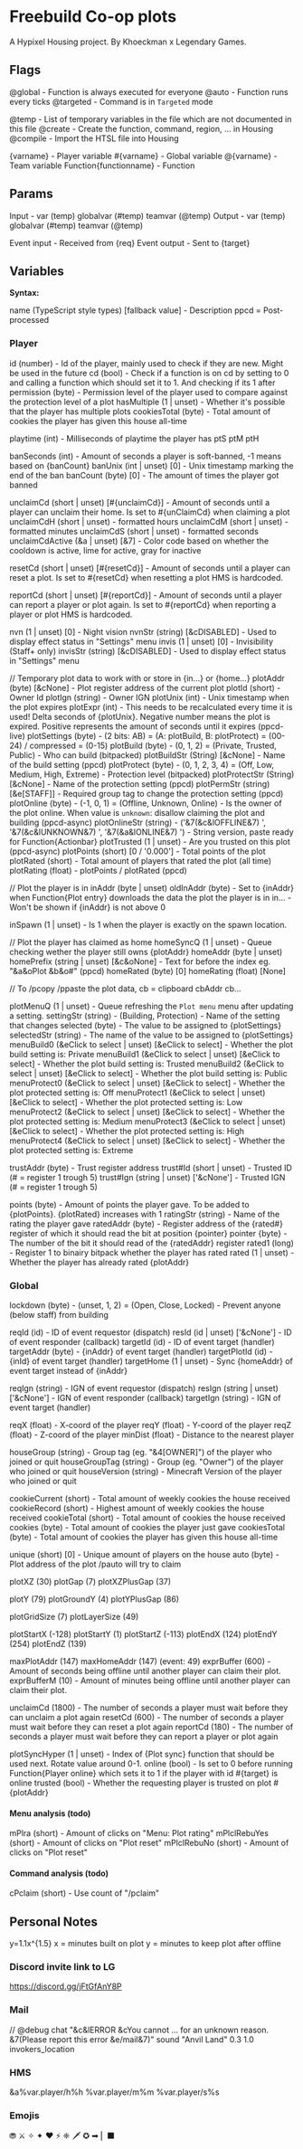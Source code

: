 # Freebuild Co-op plots

A Hypixel Housing project. By Khoeckman x Legendary Games.

## Flags

@global - Function is always executed for everyone
@auto <number> - Function runs every <number> ticks
@targeted - Command is in `Targeted` mode

@temp - List of temporary variables in the file which are not documented in this file
@create - Create the function, command, region, ... in Housing
@compile - Import the HTSL file into Housing

{varname} - Player variable
\#{varname} - Global variable
@{varname} - Team variable
Function{functionname} - Function

## Params

Input - var (temp) globalvar (#temp) teamvar (@temp)
Output - var (temp) globalvar (#temp) teamvar (@temp)

Event input - Received from {req}
Event output - Sent to {target}

## Variables

**Syntax:**

name (TypeScript style types) [fallback value] - Description
ppcd = Post-processed

### Player

id (number) - Id of the player, mainly used to check if they are new. Might be used in the future
cd (bool) - Check if a function is on cd by setting to 0 and calling a function which should set it to 1. And checking if its 1 after
permission (byte) - Permission level of the player used to compare against the protection level of a plot
hasMultiple (1 | unset) - Whether it's possible that the player has multiple plots
cookiesTotal (byte) - Total amount of cookies the player has given this house all-time

playtime (int) - Milliseconds of playtime the player has
ptS
ptM
ptH

banSeconds (int) - Amount of seconds a player is soft-banned, -1 means based on {banCount}
banUnix (int | unset) [0] - Unix timestamp marking the end of the ban
banCount (byte) [0] - The amount of times the player got banned

unclaimCd (short | unset) [#{unclaimCd}] - Amount of seconds until a player can unclaim their home. Is set to #{unClaimCd} when claiming a plot
unclaimCdH (short | unset) - formatted hours
unclaimCdM (short | unset) - formatted minutes
unclaimCdS (short | unset) - formatted seconds
unclaimCdActive (&a | unset) [&7] - Color code based on whether the cooldown is active, lime for active, gray for inactive

resetCd (short | unset) [#{resetCd}] - Amount of seconds until a player can reset a plot. Is set to #{resetCd} when resetting a plot
HMS is hardcoded.

reportCd (short | unset) [#{reportCd}] - Amount of seconds until a player can report a player or plot again. Is set to #{reportCd} when reporting a player or plot
HMS is hardcoded.

nvn (1 | unset) [0] - Night vision
nvnStr (string) [&cDISABLED] - Used to display effect status in "Settings" menu
invis (1 | unset) [0] - Invisibility (Staff+ only)
invisStr (string) [&cDISABLED] - Used to display effect status in "Settings" menu

// Temporary plot data to work with or store in {in...} or {home...}
plotAddr (byte) [&cNone] - Plot register address of the current plot
plotId (short) - Owner Id
plotIgn (string) - Owner IGN
plotUnix (int) - Unix timestamp when the plot expires
plotExpr (int) - This needs to be recalculated every time it is used! Delta seconds of {plotUnix}. Negative number means the plot is expired. Positive represents the amount of seconds until it expires (ppcd-live)
plotSettings (byte) - (2 bits: AB) = (A: plotBuild, B: plotProtect) = (00-24) / compressed = (0-15)
plotBuild (byte) - (0, 1, 2) = (Private, Trusted, Public) - Who can build (bitpacked)
plotBuildStr (String) [&cNone] - Name of the build setting (ppcd)
plotProtect (byte) - (0, 1, 2, 3, 4) = (Off, Low, Medium, High, Extreme) - Protection level (bitpacked)
plotProtectStr (String) [&cNone] - Name of the protection setting (ppcd)
plotPermStr (string) [&e[STAFF]] - Required group tag to change the protection setting (ppcd)
plotOnline (byte) - (-1, 0, 1) = (Offline, Unknown, Online) - Is the owner of the plot online. When value is `unknown`: disallow claiming the plot and building (ppcd-async)
plotOnlineStr (string) - ('&7(&c&lOFFLINE&7) ', '&7(&c&lUNKNOWN&7) ', '&7(&a&lONLINE&7) ') - String version, paste ready for Function{Actionbar}
plotTrusted (1 | unset) - Are you trusted on this plot (ppcd-async)
plotPoints (short) [0 / '0.000'] - Total points of the plot
plotRated (short) - Total amount of players that rated the plot (all time)
plotRating (float) - plotPoints / plotRated (ppcd)

// Plot the player is in
inAddr (byte | unset)
oldInAddr (byte) - Set to {inAddr} when Function{Plot entry} downloads the data the plot the player is in
in... - Won't be shown if {inAddr} is not above 0

inSpawn (1 | unset) - Is 1 when the player is exactly on the spawn location.

// Plot the player has claimed as home
homeSyncQ (1 | unset) - Queue checking wether the player still owns {plotAddr}
homeAddr (byte | unset)
homePrefix (string | unset) [&c&oNone] - Text for before the index eg. "&a&oPlot &b&o#" (ppcd)
homeRated (byte) [0]
homeRating (float) [None]

// To /pcopy /ppaste the plot data, cb = clipboard
cbAddr
cb...

plotMenuQ (1 | unset) - Queue refreshing the `Plot menu` menu after updating a setting.
settingStr (string) - (Building, Protection) - Name of the setting that changes
selected (byte) - The value to be assigned to {plotSettings}
selectedStr (string) - The name of the value to be assigned to {plotSettings}
menuBuild0 (&eClick to select | unset) [&eClick to select] - Whether the plot build setting is: Private
menuBuild1 (&eClick to select | unset) [&eClick to select] - Whether the plot build setting is: Trusted
menuBuild2 (&eClick to select | unset) [&eClick to select] - Whether the plot build setting is: Public
menuProtect0 (&eClick to select | unset) [&eClick to select] - Whether the plot protected setting is: Off
menuProtect1 (&eClick to select | unset) [&eClick to select] - Whether the plot protected setting is: Low
menuProtect2 (&eClick to select | unset) [&eClick to select] - Whether the plot protected setting is: Medium
menuProtect3 (&eClick to select | unset) [&eClick to select] - Whether the plot protected setting is: High
menuProtect4 (&eClick to select | unset) [&eClick to select] - Whether the plot protected setting is: Extreme

trustAddr (byte) - Trust register address
trust#Id (short | unset) - Trusted ID (# = register 1 trough 5)
trust#Ign (string | unset) ['&cNone'] - Trusted IGN (# = register 1 trough 5)

points (byte) - Amount of points the player gave. To be added to {plotPoints}. {plotRated} increases with 1
ratingStr (string) - Name of the rating the player gave
ratedAddr (byte) - Register address of the {rated#} register of which it should read the bit at position {pointer}
pointer {byte} - The number of the bit it should read of the {ratedAddr} register
rated1 (long) - Register 1 to binairy bitpack whether the player has rated
rated (1 | unset) - Whether the player has already rated {plotAddr}

### Global

lockdown (byte) - (unset, 1, 2) = (Open, Close, Locked) - Prevent anyone (below staff) from building

reqId (id) - ID of event requestor (dispatch)
resId (id | unset) ['&cNone'] - ID of event responder (callback)
targetId (id) - ID of event target (handler)
targetAddr (byte) - {inAddr} of event target (handler)
targetPlotId (id) - {inId} of event target (handler)
targetHome (1 | unset) - Sync {homeAddr} of event target instead of {inAddr}

reqIgn (string) - IGN of event requestor (dispatch)
resIgn (string | unset) ['&cNone'] - IGN of event responder (callback)
targetIgn (string) - IGN of event target (handler)

reqX (float) - X-coord of the player
reqY (float) - Y-coord of the player
reqZ (float) - Z-coord of the player
minDist (float) - Distance to the nearest player

houseGroup (string) - Group tag (eg. "&4[OWNER]") of the player who joined or quit
houseGroupTag (string) - Group (eg. "Owner") of the player who joined or quit
houseVersion (string) - Minecraft Version of the player who joined or quit

cookieCurrent (short) - Total amount of weekly cookies the house received
cookieRecord (short) - Highest amount of weekly cookies the house received
cookieTotal (short) - Total amount of cookies the house received
cookies (byte) - Total amount of cookies the player just gave
cookiesTotal (byte) - Total amount of cookies the player has given this house all-time

unique (short) [0] - Unique amount of players on the house
auto (byte) - Plot address of the plot /pauto will try to claim

plotXZ (30)
plotGap (7)
plotXZPlusGap (37)

plotY (79)
plotGroundY (4)
plotYPlusGap (86)

plotGridSize (7)
plotLayerSize (49)

plotStartX (-128)
plotStartY (1)
plotStartZ (-113)
plotEndX (124)
plotEndY (254)
plotEndZ (139)

maxPlotAddr (147)
maxHomeAddr (147) (event: 49)
exprBuffer (600) - Amount of seconds being offline until another player can claim their plot.
exprBufferM (10) - Amount of minutes being offline until another player can claim their plot.

unclaimCd (1800) - The number of seconds a player must wait before they can unclaim a plot again
resetCd (600) - The number of seconds a player must wait before they can reset a plot again
reportCd (180) - The number of seconds a player must wait before they can report a player or plot again

plotSyncHyper (1 | unset) - Index of {Plot sync} function that should be used next. Rotate value around 0-1.
online (bool) - Is set to 0 before running Function{Player online} which sets it to 1 if the player with id #{target} is online
trusted (bool) - Whether the requesting player is trusted on plot #{plotAddr}

#### Menu analysis (todo)

mPlra (short) - Amount of clicks on "Menu: Plot rating"
mPlclRebuYes (short) - Amount of clicks on "Plot reset"
mPlclRebuNo (short) - Amount of clicks on "Plot reset"

#### Command analysis (todo)

cPclaim (short) - Use count of "/pclaim"

## Personal Notes

y=1.1x^{1.5}
x = minutes built on plot
y = minutes to keep plot after offline

### Discord invite link to LG

https://discord.gg/jFtGfAnY8P

### Mail

// @debug
chat "&c&lERROR &cYou cannot ... for an unknown reason. &7(Please report this error &e/mail&7)"
sound "Anvil Land" 0.3 1.0 invokers_location

### HMS

&a%var.player/h%h %var.player/m%m %var.player/s%s

### Emojis

⛃ ⚔ ✧ ✦ ❤ ⚡ ❈ 🗡 ✪ ➡ ⎜ ⬛
